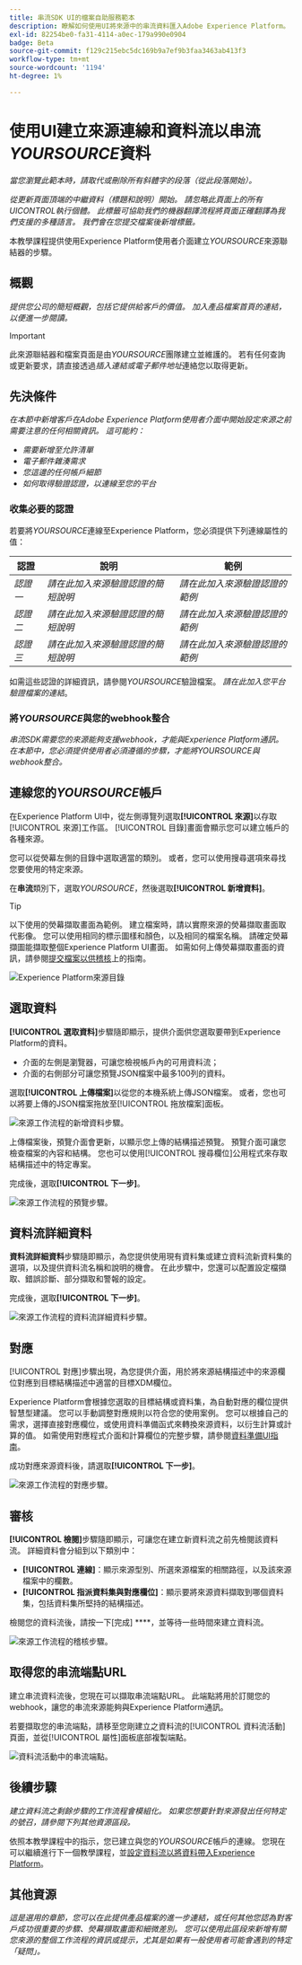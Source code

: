 ```yaml
---
title: 串流SDK UI的檔案自助服務範本
description: 瞭解如何使用UI將來源中的串流資料匯入Adobe Experience Platform。
exl-id: 82254be0-fa31-4114-a0ec-179a990e0904
badge: Beta
source-git-commit: f129c215ebc5dc169b9a7ef9b3faa3463ab413f3
workflow-type: tm+mt
source-wordcount: '1194'
ht-degree: 1%

---
```


# 使用UI建立來源連線和資料流以串流&#x200B;*YOURSOURCE*&#x200B;資料

*當您瀏覽此範本時，請取代或刪除所有斜體字的段落（從此段落開始）。*

*從更新頁面頂端的中繼資料（標題和說明）開始。 請忽略此頁面上的所有UICONTROL執行個體。 此標籤可協助我們的機器翻譯流程將頁面正確翻譯為我們支援的多種語言。 我們會在您提交檔案後新增標籤。*

本教學課程提供使用Experience Platform使用者介面建立&#x200B;*YOURSOURCE*&#x200B;來源聯結器的步驟。

## 概觀

*提供您公司的簡短概觀，包括它提供給客戶的價值。 加入產品檔案首頁的連結，以便進一步閱讀。*

>[!IMPORTANT]
>
>此來源聯結器和檔案頁面是由&#x200B;*YOURSOURCE*&#x200B;團隊建立並維護的。 若有任何查詢或更新要求，請直接透過&#x200B;*插入連結或電子郵件地址*&#x200B;連絡您以取得更新。

## 先決條件

*在本節中新增客戶在Adobe Experience Platform使用者介面中開始設定來源之前需要注意的任何相關資訊。 這可能約：*

* *需要新增至允許清單*
* *電子郵件雜湊需求*
* *您這邊的任何帳戶細節*
* *如何取得驗證認證，以連線至您的平台*

### 收集必要的認證

若要將&#x200B;*YOURSOURCE*&#x200B;連線至Experience Platform，您必須提供下列連線屬性的值：

| 認證 | 說明 | 範例 |
| --- | --- | --- |
| *認證一* | *請在此加入來源驗證認證的簡短說明* | *請在此加入來源驗證認證的範例* |
| *認證二* | *請在此加入來源驗證認證的簡短說明* | *請在此加入來源驗證認證的範例* |
| *認證三* | *請在此加入來源驗證認證的簡短說明* | *請在此加入來源驗證認證的範例* |

如需這些認證的詳細資訊，請參閱&#x200B;*YOURSOURCE*&#x200B;驗證檔案。 *請在此加入您平台驗證檔案的連結*。

### 將&#x200B;*YOURSOURCE*&#x200B;與您的webhook整合

*串流SDK需要您的來源能夠支援webhook，才能與Experience Platform通訊。 在本節中，您必須提供使用者必須遵循的步驟，才能將YOURSOURCE與webhook整合。*

## 連線您的&#x200B;*YOURSOURCE*&#x200B;帳戶

在Experience Platform UI中，從左側導覽列選取&#x200B;**[!UICONTROL 來源]**&#x200B;以存取[!UICONTROL 來源]工作區。 [!UICONTROL 目錄]畫面會顯示您可以建立帳戶的各種來源。

您可以從熒幕左側的目錄中選取適當的類別。 或者，您可以使用搜尋選項來尋找您要使用的特定來源。

在&#x200B;**串流**&#x200B;類別下，選取&#x200B;*YOURSOURCE*，然後選取&#x200B;**[!UICONTROL 新增資料]**。

>[!TIP]
>
>以下使用的熒幕擷取畫面為範例。 建立檔案時，請以實際來源的熒幕擷取畫面取代影像。 您可以使用相同的標示圖樣和顏色，以及相同的檔案名稱。 請確定熒幕擷圖能擷取整個Experience Platform UI畫面。 如需如何上傳熒幕擷取畫面的資訊，請參閱[提交檔案以供稽核](../documentation/github.md)上的指南。

![Experience Platform來源目錄](../assets/streaming/catalog.png)

## 選取資料

**[!UICONTROL 選取資料]**&#x200B;步驟隨即顯示，提供介面供您選取要帶到Experience Platform的資料。

* 介面的左側是瀏覽器，可讓您檢視帳戶內的可用資料流；
* 介面的右側部分可讓您預覽JSON檔案中最多100列的資料。

選取&#x200B;**[!UICONTROL 上傳檔案]**&#x200B;以從您的本機系統上傳JSON檔案。 或者，您也可以將要上傳的JSON檔案拖放至[!UICONTROL 拖放檔案]面板。

![來源工作流程的新增資料步驟。](../assets/streaming/add-data.png)

上傳檔案後，預覽介面會更新，以顯示您上傳的結構描述預覽。 預覽介面可讓您檢查檔案的內容和結構。 您也可以使用[!UICONTROL 搜尋欄位]公用程式來存取結構描述中的特定專案。

完成後，選取&#x200B;**[!UICONTROL 下一步]**。

![來源工作流程的預覽步驟。](../assets/streaming/preview.png)

## 資料流詳細資料

**資料流詳細資料**&#x200B;步驟隨即顯示，為您提供使用現有資料集或建立資料流新資料集的選項，以及提供資料流名稱和說明的機會。 在此步驟中，您還可以配置設定檔擷取、錯誤診斷、部分擷取和警報的設定。

完成後，選取&#x200B;**[!UICONTROL 下一步]**。

![來源工作流程的資料流詳細資料步驟。](../assets/streaming/dataflow-detail.png)

## 對應

[!UICONTROL 對應]步驟出現，為您提供介面，用於將來源結構描述中的來源欄位對應到目標結構描述中適當的目標XDM欄位。

Experience Platform會根據您選取的目標結構或資料集，為自動對應的欄位提供智慧型建議。 您可以手動調整對應規則以符合您的使用案例。 您可以根據自己的需求，選擇直接對應欄位，或使用資料準備函式來轉換來源資料，以衍生計算或計算的值。 如需使用對應程式介面和計算欄位的完整步驟，請參閱[資料準備UI指南](https://experienceleague.adobe.com/docs/experience-platform/data-prep/ui/mapping.html)。

成功對應來源資料後，請選取&#x200B;**[!UICONTROL 下一步]**。

![來源工作流程的對應步驟。](../assets/streaming/mapping.png)

## 審核

**[!UICONTROL 檢閱]**&#x200B;步驟隨即顯示，可讓您在建立新資料流之前先檢閱該資料流。 詳細資料會分組到以下類別中：

* **[!UICONTROL 連線]**：顯示來源型別、所選來源檔案的相關路徑，以及該來源檔案中的欄數。
* **[!UICONTROL 指派資料集與對應欄位]**：顯示要將來源資料擷取到哪個資料集，包括資料集所堅持的結構描述。

檢閱您的資料流後，請按一下[完成] ****，並等待一些時間來建立資料流。

![來源工作流程的稽核步驟。](../assets/streaming/review.png)

## 取得您的串流端點URL

建立串流資料流後，您現在可以擷取串流端點URL。 此端點將用於訂閱您的webhook，讓您的串流來源能夠與Experience Platform通訊。

若要擷取您的串流端點，請移至您剛建立之資料流的[!UICONTROL 資料流活動]頁面，並從[!UICONTROL 屬性]面板底部複製端點。

![資料流活動中的串流端點。](../assets/testing/endpoint-test.png)

## 後續步驟

*建立資料流之剩餘步驟的工作流程會模組化。 如果您想要針對來源發出任何特定的號召，請參閱下列其他資源區段。*

依照本教學課程中的指示，您已建立與您的&#x200B;*YOURSOURCE*&#x200B;帳戶的連線。 您現在可以繼續進行下一個教學課程，並[設定資料流以將資料帶入Experience Platform](https://experienceleague.adobe.com/docs/experience-platform/sources/ui-tutorials/dataflow/crm.html)。

## 其他資源

*這是選用的章節，您可以在此提供產品檔案的進一步連結，或任何其他您認為對客戶成功很重要的步驟、熒幕擷取畫面和細微差別。 您可以使用此區段來新增有關您來源的整個工作流程的資訊或提示，尤其是如果有一般使用者可能會遇到的特定「疑問」。*
